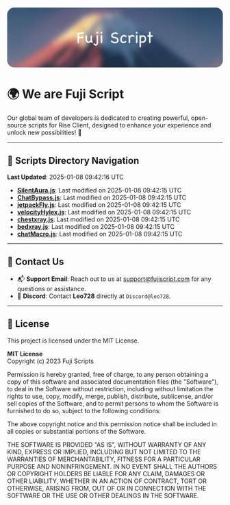 ![Banner](.github/b.webp)

# 🌍 **We are Fuji Script**

Our global team of developers is dedicated to creating powerful, open-source scripts for Rise Client, designed to enhance your experience and unlock new possibilities! 🌟

---
<!-- SCRIPTS_NAVIGATION_START -->
## 📂 **Scripts Directory Navigation**

**Last Updated**: 2025-01-08 09:42:16 UTC

- **[SilentAura.js](scripts/SilentAura.js)**: Last modified on 2025-01-08 09:42:15 UTC
- **[ChatBypass.js](scripts/ChatBypass.js)**: Last modified on 2025-01-08 09:42:15 UTC
- **[jetpackFly.js](scripts/jetpackFly.js)**: Last modified on 2025-01-08 09:42:15 UTC
- **[velocityHylex.js](scripts/velocityHylex.js)**: Last modified on 2025-01-08 09:42:15 UTC
- **[chestxray.js](scripts/chestxray.js)**: Last modified on 2025-01-08 09:42:15 UTC
- **[bedxray.js](scripts/bedxray.js)**: Last modified on 2025-01-08 09:42:15 UTC
- **[chatMacro.js](scripts/chatMacro.js)**: Last modified on 2025-01-08 09:42:15 UTC

<!-- SCRIPTS_NAVIGATION_END -->

---

## 💬 **Contact Us**  
- 📬 **Support Email**: Reach out to us at [support@fujiscript.com](mailto:support@fujiscript.com) for any questions or assistance.  
- 💬 **Discord**: Contact **Leo728** directly at `Discord@leo728`.

---

## 📜 **License**

This project is licensed under the MIT License.  

**MIT License**  
Copyright (c) 2023 Fuji Scripts  

Permission is hereby granted, free of charge, to any person obtaining a copy of this software and associated documentation files (the "Software"), to deal in the Software without restriction, including without limitation the rights to use, copy, modify, merge, publish, distribute, sublicense, and/or sell copies of the Software, and to permit persons to whom the Software is furnished to do so, subject to the following conditions:  

The above copyright notice and this permission notice shall be included in all copies or substantial portions of the Software.  

THE SOFTWARE IS PROVIDED "AS IS", WITHOUT WARRANTY OF ANY KIND, EXPRESS OR IMPLIED, INCLUDING BUT NOT LIMITED TO THE WARRANTIES OF MERCHANTABILITY, FITNESS FOR A PARTICULAR PURPOSE AND NONINFRINGEMENT. IN NO EVENT SHALL THE AUTHORS OR COPYRIGHT HOLDERS BE LIABLE FOR ANY CLAIM, DAMAGES OR OTHER LIABILITY, WHETHER IN AN ACTION OF CONTRACT, TORT OR OTHERWISE, ARISING FROM, OUT OF OR IN CONNECTION WITH THE SOFTWARE OR THE USE OR OTHER DEALINGS IN THE SOFTWARE.  
